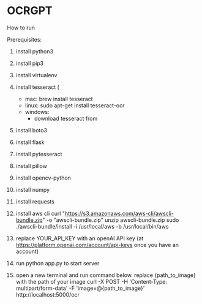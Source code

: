 # OCRGPT

How to run

Prerequisites:
1. install python3
2. install pip3
3. install virtualenv
4. install tesseract (
    - mac: brew install tesseract
    - linux: sudo apt-get install tesseract-ocr
    - windows:
        - download tesseract from

5. install boto3
6. install flask
7. install pytesseract
8. install pillow
9. install opencv-python
10. install numpy
11. install requests
12. install aws cli
    curl "https://s3.amazonaws.com/aws-cli/awscli-bundle.zip" -o "awscli-bundle.zip"
unzip awscli-bundle.zip
sudo ./awscli-bundle/install -i /usr/local/aws -b /usr/local/bin/aws

1. replace YOUR_API_KEY with an openAI API key (at https://platform.openai.com/account/api-keys once you have an account)
2. run python app.py to start server
3. open a new terminal and run command below. replace {path_to_image} with the path of your image
curl -X POST -H 'Content-Type: multipart/form-data' -F 'image=@{path_to_image}' http://localhost:5000/ocr
